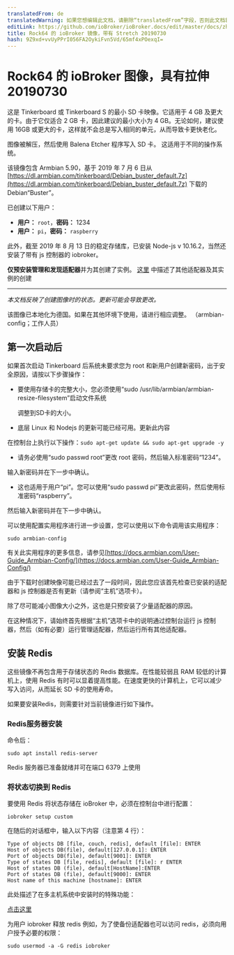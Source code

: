 ```yaml
---
translatedFrom: de
translatedWarning: 如果您想编辑此文档，请删除“translatedFrom”字段，否则此文档将再次自动翻译
editLink: https://github.com/ioBroker/ioBroker.docs/edit/master/docs/zh-cn/downloads/ioBroker_Image_Tinker_201900813_buster.md
title: Rock64 的 ioBroker 镜像，带有 Stretch 20190730
hash: 9Z9xd+vvUyPPrI056FA2OykiFvn5Vd/65mf4xPOexqI=
---
```

# Rock64 的 ioBroker 图像，具有拉伸 20190730
这是 Tinkerboard 或 Tinkerboard S 的最小 SD 卡映像。它适用于 4 GB 及更大的卡。由于它仅适合 2 GB 卡，因此建议的最小大小为 4 GB。无论如何，建议使用 16GB 或更大的卡，这样就不会总是写入相同的单元，从而导致卡更快老化。

图像被解压，然后使用 Balena Etcher 程序写入 SD 卡。
这适用于不同的操作系统。

该镜像包含 Armbian 5.90，基于 2019 年 7 月 6 日从 [https://dl.armbian.com/tinkerboard/Debian_buster_default.7z](https://dl.armbian.com/tinkerboard/Debian_buster_default.7z) 下载的 Debian“Buster”。

已创建以下用户：

- **用户：** `root`，**密码：** 1234
- **用户：** `pi`，**密码：** `raspberry`

此外，截至 2019 年 8 月 13 日的稳定存储库，已安装 Node-js v 10.16.2，当然还安装了带有 js 控制器的 iobroker。

**仅预安装管理和发现适配器**并为其创建了实例。
[这里](/tutorial/adapter.md) 中描述了其他适配器及其实例的创建

-----------------

*本文档反映了创建图像时的状态。更新可能会导致更改。*

该图像已本地化为德国。如果在其他环境下使用，请进行相应调整。 （armbian-config；工作人员）

## 第一次启动后
如果首次启动 Tinkerboard 后系统未要求您为 root 和新用户创建新密码，出于安全原因，请按以下步骤操作：

- 要使用存储卡的完整大小，您必须使用“sudo /usr/lib/armbian/armbian-resize-filesystem”启动文件系统

  调整到SD卡的大小。

- 底层 Linux 和 Nodejs 的更新可能已经可用。更新此内容

在控制台上执行以下操作：`sudo apt-get update && sudo apt-get upgrade -y`

- 请务必使用“sudo passwd root”更改 root 密码，然后输入标准密码“1234”。

输入新密码并在下一步中确认。

- 这也适用于用户“pi”。您可以使用“sudo passwd pi”更改此密码，然后使用标准密码“raspberry”。

然后输入新密码并在下一步中确认。

可以使用配置实用程序进行进一步设置，您可以使用以下命令调用该实用程序：

`sudo armbian-config`

有关此实用程序的更多信息，请参见[https://docs.armbian.com/User-Guide_Armbian-Config/](https://docs.armbian.com/User-Guide_Armbian-Config/)

由于下载时创建映像可能已经过去了一段时间，因此您应该首先检查已安装的适配器和 js 控制器是否有更新（请参阅“主机”选项卡）。

除了尽可能减小图像大小之外，这也是只预安装了少量适配器的原因。

在这种情况下，请始终首先根据“主机”选项卡中的说明通过控制台运行 js 控制器，然后（如有必要）运行管理适配器，然后运行所有其他适配器。

## 安装 Redis
这些镜像不再包含用于存储状态的 Redis 数据库。在性能较弱且 RAM 较低的计算机上，使用 Redis 有时可以显着提高性能。在速度更快的计算机上，它可以减少写入访问，从而延长 SD 卡的使用寿命。

如果要安装Redis，则需要针对当前镜像进行如下操作。

### Redis服务器安装
命令后：

`sudo apt install redis-server`

Redis 服务器已准备就绪并可在端口 6379 上使用

### 将状态切换到 Redis
要使用 Redis 将状态存储在 ioBroker 中，必须在控制台中进行配置：

`iobroker setup custom`

在随后的对话框中，输入以下内容（注意第 4 行）：

```
Type of objects DB [file, couch, redis], default [file]: ENTER
Host of objects DB(file), default[127.0.0.1]: ENTER
Port of objects DB(file), default[9001]: ENTER
Type of states DB [file, redis], default [file]: r ENTER
Host of states DB (file), default[HostName]:ENTER
Port of states DB (file), default[9000]: ENTER
Host name of this machine [hostname]: ENTER
```

此处描述了在多主机系统中安装时的特殊功能：

[点击这里](config/multihost.md)

为用户 iobroker 释放 redis 例如，为了使备份适配器也可以访问 redis，必须向用户授予必要的权限：

`sudo usermod -a -G redis iobroker`
